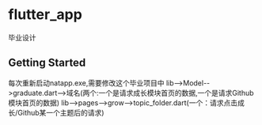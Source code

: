 # flutter_app

毕业设计

## Getting Started

每次重新启动natapp.exe,需要修改这个毕业项目中
lib-->Model-->graduate.dart-->域名(两个:一个是请求成长模块首页的数据,一个是请求Github模块首页的数据)
lib-->pages-->grow-->topic_folder.dart(一个：请求点击成长/Github某一个主题后的请求)

